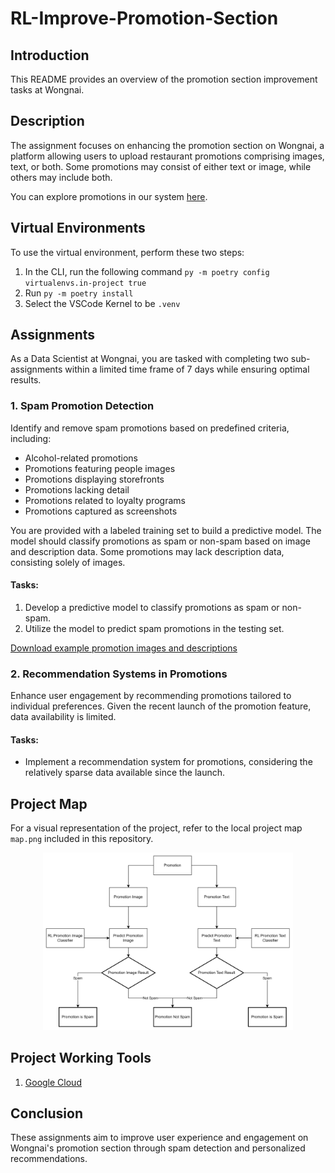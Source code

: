 # RL-Improve-Promotion-Section

## Introduction
This README provides an overview of the promotion section improvement tasks at Wongnai.

## Description
The assignment focuses on enhancing the promotion section on Wongnai, a platform allowing users to upload restaurant promotions comprising images, text, or both. Some promotions may consist of either text or image, while others may include both.

You can explore promotions in our system [here](https://www.wongnai.com/promotions).

## Virtual Environments
To use the virtual environment, perform these two steps:
1. In the CLI, run the following command `py -m poetry config virtualenvs.in-project true`
2. Run `py -m poetry install`
3. Select the VSCode Kernel to be `.venv`

## Assignments
As a Data Scientist at Wongnai, you are tasked with completing two sub-assignments within a limited time frame of 7 days while ensuring optimal results.

### 1. Spam Promotion Detection
Identify and remove spam promotions based on predefined criteria, including:
- Alcohol-related promotions
- Promotions featuring people images
- Promotions displaying storefronts
- Promotions lacking detail
- Promotions related to loyalty programs
- Promotions captured as screenshots

You are provided with a labeled training set to build a predictive model. The model should classify promotions as spam or non-spam based on image and description data. Some promotions may lack description data, consisting solely of images.

#### Tasks:
1. Develop a predictive model to classify promotions as spam or non-spam.
2. Utilize the model to predict spam promotions in the testing set.

[Download example promotion images and descriptions](https://drive.google.com/file/d/13zvKkwNVjpn9Jfy6gLNrDcepEnD1NfSM/view?usp=sharing)

### 2. Recommendation Systems in Promotions
Enhance user engagement by recommending promotions tailored to individual preferences. Given the recent launch of the promotion feature, data availability is limited.

#### Tasks:
- Implement a recommendation system for promotions, considering the relatively sparse data available since the launch.

## Project Map
For a visual representation of the project, refer to the local project map `map.png` included in this repository.
<div align="center">
    <img src="map.png" width="400px"</img> 
</div>

## Project Working Tools
1. [Google Cloud](https://drive.google.com/drive/u/1/folders/17CYqR1HEH7c-nXpNSV_3hrtgbfNegRzF)

## Conclusion
These assignments aim to improve user experience and engagement on Wongnai's promotion section through spam detection and personalized recommendations.

